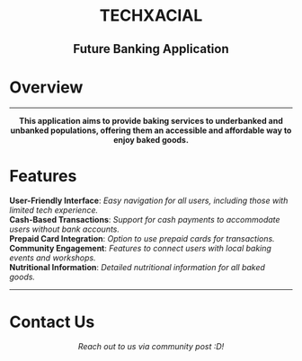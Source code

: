 # <p align="Center"> TECHXACIAL </p>
## <p align="Center"> Future Banking Application </p>

# Overview
-----------------------------------------------------------------------------------------------------------------------------
<b> <p align="Center"> This application aims to provide baking services to underbanked and unbanked populations, offering them an accessible and affordable way to enjoy baked goods. </p></b>

# Features
<b>
User-Friendly Interface</b>: <i> Easy navigation for all users, including those with limited tech experience.</i>
<br>
<b>
Cash-Based Transactions</b>: <i> Support for cash payments to accommodate users without bank accounts. </i>
<br>
<b>
Prepaid Card Integration</b>: <i> Option to use prepaid cards for transactions. </i>
<br>
<b>
Community Engagement</b>: <i> Features to connect users with local baking events and workshops. </i>
<br>
<b>
Nutritional Information</b>: <i> Detailed nutritional information for all baked goods. </i>
<br>
</b>

-----------------------------------------------------------------------------------------------------------------------------

# Contact Us
<p align="center">
<i> Reach out to us via community post :D! </i>
</p>